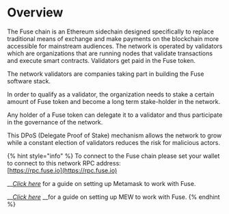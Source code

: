 # Overview

The Fuse chain is an Ethereum sidechain designed specifically to replace traditional means of exchange and make payments on the blockchain more accessible for mainstream audiences. The network is operated by validators which are organizations that are running nodes that validate transactions and execute smart contracts. Validators get paid in the Fuse token.

The network validators are companies taking part in building the Fuse software stack.

In order to qualify as a validator, the organization needs to stake a certain amount of Fuse token and become a long term stake-holder in the network.

Any holder of a Fuse token can delegate it to a validator and thus participate in the governance of the network.

This DPoS \(Delegate Proof of Stake\) mechanism allows the network to grow while a constant election of validators reduces the risk for malicious actors.

{% hint style="info" %}
To connect to the Fuse chain please set your wallet to connect to this network RPC address:  
[https://rpc.fuse.io](https://rpc.fuse.io)

\_\_[_Click here_](../the-fuse-studio/getting-started/how-to-add-fuse-to-your-metamask.md) for a guide on setting up Metamask to work with Fuse.

\_\_[_Click here_](../the-fuse-studio/getting-started/how-to-add-fuse-network-to-mew.md) \_\_for a guide on setting up MEW to work with Fuse.
{% endhint %}


